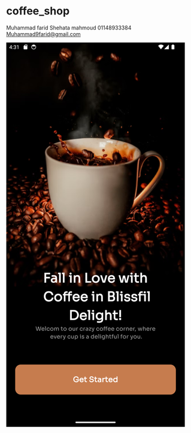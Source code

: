 # coffee_shop

Muhammad farid Shehata mahmoud 
01148933384
Muhammad9farid@gmail.com

![Alt text](screeshots/Screenshot_1729344720.png)
